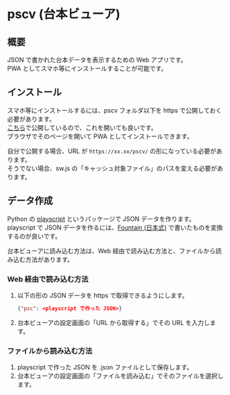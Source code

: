 # pscv (台本ビューア)

## 概要

JSON で書かれた台本データを表示するための Web アプリです。  
PWA としてスマホ等にインストールすることが可能です。

## インストール

スマホ等にインストールするには、pscv フォルダ以下を https で公開しておく必要があります。  
[こちら](https://satamame.github.io/pscv/)で公開しているので、これを開いても良いです。  
ブラウザでそのページを開いて PWA としてインストールできます。

自分で公開する場合、URL が `https://xx.xx/pscv/` の形になっている必要があります。  
そうでない場合、sw.js の「キャッシュ対象ファイル」のパスを変える必要があります。

## データ作成

Python の [playscript](https://pypi.org/project/playscript/) というパッケージで JSON データを作ります。  
playscript で JSON データを作るには、[Fountain (日本式)](https://satamame.github.io/playscript/master/fountain.html) で書いたものを変換するのが良いです。

台本ビューアに読み込む方法は、Web 経由で読み込む方法と、ファイルから読み込む方法があります。

### Web 経由で読み込む方法

1. 以下の形の JSON データを https で取得できるようにします。
    ```JSON
    {"psc": <playscript で作った JSON>}
    ```
2. 台本ビューアの設定画面の「URL から取得する」でその URL を入力します。

### ファイルから読み込む方法

1. playscript で作った JSON を .json ファイルとして保存します。
2. 台本ビューアの設定画面の「ファイルを読み込む」でそのファイルを選択します。
